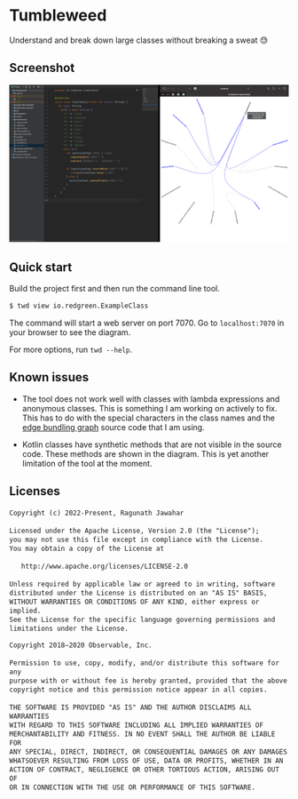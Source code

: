 # Tumbleweed

Understand and break down large classes without breaking a sweat 😓

## Screenshot

![Screenshot](docs/screenshot.png)

## Quick start

Build the project first and then run the command line tool.

```bash
$ twd view io.redgreen.ExampleClass
```

The command will start a web server on port 7070. Go to `localhost:7070` in your browser to see the diagram.

For more options, run `twd --help`.

## Known issues

- The tool does not work well with classes with lambda expressions and anonymous classes. This is something I am working
  on actively to fix. This has to do with the special characters in the class names and
  the [edge bundling graph](https://observablehq.com/@d3/bilevel-edge-bundling) source code that I am using.

- Kotlin classes have synthetic methods that are not visible in the source code. These methods are shown in the
  diagram. This is yet another limitation of the tool at the moment.

## Licenses

```
Copyright (c) 2022-Present, Ragunath Jawahar

Licensed under the Apache License, Version 2.0 (the "License");
you may not use this file except in compliance with the License.
You may obtain a copy of the License at

   http://www.apache.org/licenses/LICENSE-2.0

Unless required by applicable law or agreed to in writing, software
distributed under the License is distributed on an "AS IS" BASIS,
WITHOUT WARRANTIES OR CONDITIONS OF ANY KIND, either express or implied.
See the License for the specific language governing permissions and
limitations under the License.
```

```
Copyright 2018–2020 Observable, Inc.

Permission to use, copy, modify, and/or distribute this software for any
purpose with or without fee is hereby granted, provided that the above
copyright notice and this permission notice appear in all copies.

THE SOFTWARE IS PROVIDED "AS IS" AND THE AUTHOR DISCLAIMS ALL WARRANTIES
WITH REGARD TO THIS SOFTWARE INCLUDING ALL IMPLIED WARRANTIES OF
MERCHANTABILITY AND FITNESS. IN NO EVENT SHALL THE AUTHOR BE LIABLE FOR
ANY SPECIAL, DIRECT, INDIRECT, OR CONSEQUENTIAL DAMAGES OR ANY DAMAGES
WHATSOEVER RESULTING FROM LOSS OF USE, DATA OR PROFITS, WHETHER IN AN
ACTION OF CONTRACT, NEGLIGENCE OR OTHER TORTIOUS ACTION, ARISING OUT OF
OR IN CONNECTION WITH THE USE OR PERFORMANCE OF THIS SOFTWARE.
```
